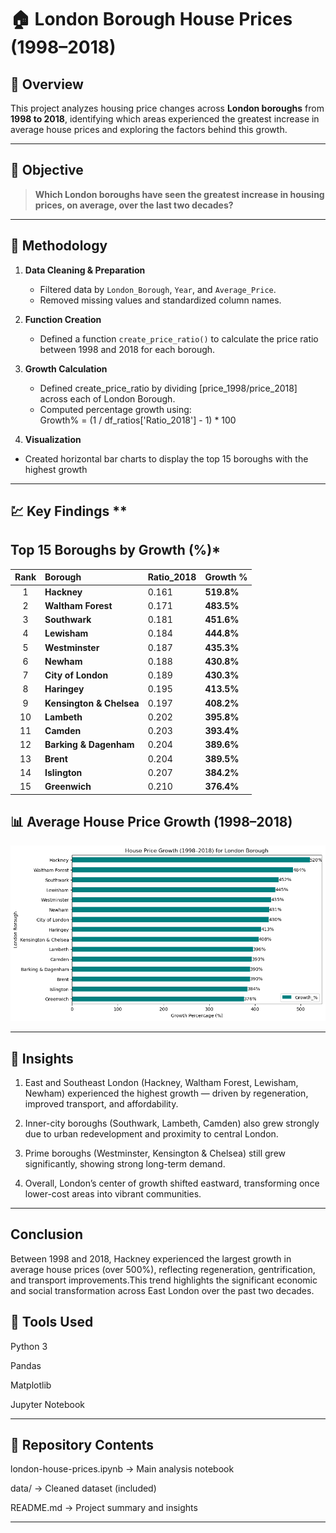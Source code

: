 # 🏠 London Borough House Prices (1998–2018)

## 📘 Overview
This project analyzes housing price changes across **London boroughs** from **1998 to 2018**, identifying which areas experienced the greatest increase in average house prices and exploring the factors behind this growth.

---

## 🎯 Objective
> **Which London boroughs have seen the greatest increase in housing prices, on average, over the last two decades?**

---

## 🧮 Methodology

1. **Data Cleaning & Preparation**
   - Filtered data by `London_Borough`, `Year`, and `Average_Price`.
   - Removed missing values and standardized column names.

2. **Function Creation**
   - Defined a function `create_price_ratio()` to calculate the price ratio between 1998 and 2018 for each borough.

3. **Growth Calculation**
   - Defined create_price_ratio by dividing [price_1998/price_2018] across each of London Borough.
   - Computed percentage growth using:  
     Growth\% = (1 / df_ratios['Ratio_2018'] - 1) * 100
     
 4. **Visualization**
   - Created horizontal bar charts to display the top 15 boroughs with the highest growth    
---

## 💹 Key Findings **

## Top 15 Boroughs by Growth (%)*

| Rank | Borough | Ratio_2018 | Growth % |
|:----:|:---------|:-----------|:----------|
| 1 | **Hackney** | 0.161 | **519.8%** |
| 2 | **Waltham Forest** | 0.171 | **483.5%** |
| 3 | **Southwark** | 0.181 | **451.6%** |
| 4 | **Lewisham** | 0.184 | **444.8%** |
| 5 | **Westminster** | 0.187 | **435.3%** |
| 6 | **Newham** | 0.188 | **430.8%** |
| 7 | **City of London** | 0.189 | **430.3%** |
| 8 | **Haringey** | 0.195 | **413.5%** |
| 9 | **Kensington & Chelsea** | 0.197 | **408.2%** |
| 10 | **Lambeth** | 0.202 | **395.8%** |
| 11 | **Camden** | 0.203 | **393.4%** |
| 12 | **Barking & Dagenham** | 0.204 | **389.6%** |
| 13 | **Brent** | 0.204 | **389.5%** |
| 14 | **Islington** | 0.207 | **384.2%** |
| 15 | **Greenwich** | 0.210 | **376.4%** |


## 📊 Average House Price Growth (1998–2018)
![House Price Growth](https://github.com/MIJUMBO/london-house-prices/blob/main/house_price_growth.png?raw=true)

---

## 🧠 Insights

1. East and Southeast London (Hackney, Waltham Forest, Lewisham, Newham) experienced the highest growth — driven by regeneration, improved transport, and affordability.

2. Inner-city boroughs (Southwark, Lambeth, Camden) also grew strongly due to urban redevelopment and proximity to central London.

3. Prime boroughs (Westminster, Kensington & Chelsea) still grew significantly, showing strong long-term demand.

4. Overall, London’s center of growth shifted eastward, transforming once lower-cost areas into vibrant communities.

---

##  Conclusion

Between 1998 and 2018, Hackney experienced the largest growth in average house prices (over 500%), reflecting regeneration,
gentrification, and transport improvements.This trend highlights the significant economic and social transformation across
East London over the past two decades.

## 🧰 Tools Used

Python 3

Pandas

Matplotlib

Jupyter Notebook


---

## 📁 Repository Contents

london-house-prices.ipynb → Main analysis notebook

data/ → Cleaned dataset (included)

README.md → Project summary and insights


---


